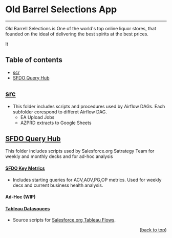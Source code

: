 # Old Barrel Selections App
- - - -
<a name="readme-top"></a>

Old Barrell Selections is One of the world's top online liquor stores, that  founded on the ideal of delivering the best spirits at the best prices.

It 



## Table of contents ##
* [scr](#src)
* [SFDO Query Hub](#sfdo-query-hub)


## [src](https://git.soma.salesforce.com/Global-Distribution-Strategy-Operations/sfdo_sales_strategy/tree/master/src)

  - This folder includes scripts and procedures used by Airflow DAGs. Each subfolder corespond to differet Airflow DAG.
      - EA Upload Jobs
      - AZPRD extracts to Google Sheets


## [SFDO Query Hub](https://git.soma.salesforce.com/Global-Distribution-Strategy-Operations/sfdo_sales_strategy/tree/master/SFDO%20Queries%20Hub)
This folder includes scripts used by Salesforce.org Satrategy Team for weekly and monthly decks and for ad-hoc analysis

   #### [SFDO Key Metrics](https://git.soma.salesforce.com/Global-Distribution-Strategy-Operations/sfdo_sales_strategy/tree/master/SFDO%20Queries%20Hub/SFDO%20Key%20Metrics)
   - Includes starting queries for ACV,AOV,PG,OP metrics. Used for weekly decs and current business health analysis.
   
   #### Ad-Hoc (WIP) 
        


   #### [Tableau Datasouces](https://git.soma.salesforce.com/Global-Distribution-Strategy-Operations/sfdo_sales_strategy/tree/master/SFDO%20Queries%20Hub/Tableau%20Datasources)
   
   - Source scripts for [Salesforce.org Tableau Flows](https://tabse.internal.salesforce.com/#/projects/2027).

   
<p align="right">(<a href="#readme-top">back to top</a>)</p>




